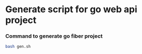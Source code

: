 # Generate script for go web api project
### Command to generate go fiber project
```bash
bash gen.sh
```
